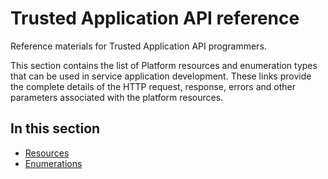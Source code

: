 # Trusted Application API reference
Reference materials for Trusted Application API programmers.

This section contains the list of Platform resources and enumeration types that can be used in service application development. These links provide the complete details of the HTTP request, response, errors and other parameters associated with the platform resources.


## In this section

- [Resources](http://trustedappapi.azurewebsites.net/Reference/Resources.html)
- [Enumerations](http://trustedappapi.azurewebsites.net/Reference/Enums.html)